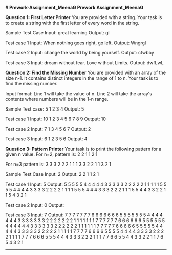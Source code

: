 **# Prework-Assignment_MeenaG
Prework Assignment_MeenaG**

**Question 1: First Letter Printer** 
You are provided with a string. 
Your task is to create a string with the first letter of every word in the string. 
 
Sample Test Case 
Input: 
great learning 
Output: 
gl 
 
Test case 1 
Input: 
When nothing goes right, go left. 
Output: 
Wngrgl 
 
Test case 2 
Input: 
change the world by being yourself. 
Output: 
ctwbby 
 
Test case 3 
Input: 
dream without fear. Love without Limits. 
Output: 
dwfLwL 

**Question 2: Find the Missing Number**
You are provided with an array of the size n-1. It contains distinct integers in the range of 1 to n. 
Your task is to find the missing number. 
 
Input format: 
Line 1 will take the value of n. 
Line 2 will take the array's contents where numbers will be in the 1-n range. 
 
Sample Test case: 
5 
1 2 3 4 
Output: 
5 
 
Test case 1 
Input: 
10 
1 
2 
3 
4 
5 
6 
7 
8 
9 
Output: 
10 
 
Test case 2 
Input: 
7 
1 
3 
4 
5 
6 
7 
Output: 
2 
 
Test case 3 
Input: 
6 
1 
2 
3 
5 
6 
Output: 
4 

**Question 3: Pattern Printer**
Your task is to print the following pattern for a given n value. 
For n=2, 
pattern is: 
2 2 1 1 
2 1 
 
For n=3 
pattern is: 
3 3 3 2 2 2 1 1 1 
3 3 2 2 1 1 
3 2 1 
 
Sample Test Case 
Input: 2 
Output: 
2 2 1 1 
2 1 
 
Test case 1 
Input: 5 
Output: 
5 5 5 5 5 4 4 4 4 4 3 3 3 3 3 2 2 2 2 2 1 1 1 1 1 
5 5 5 5 4 4 4 4 3 3 3 3 2 2 2 2 1 1 1 1 
5 5 5 4 4 4 3 3 3 2 2 2 1 1 1 
5 5 4 4 3 3 2 2 1 1 
5 4 3 2 1 
 
 
Test case 2 
Input: 0 
Output: 
 
 
Test case 3 
Input: 7 
Output: 
7 7 7 7 7 7 7 6 6 6 6 6 6 6 5 5 5 5 5 5 5 4 4 4 4 4 4 4 3 3 3 3 3 3 3 2 2 2 2 2 2 2 1 1 1 1 1 1 1 
7 7 7 7 7 7 6 6 6 6 6 6 5 5 5 5 5 5 4 4 4 4 4 4 3 3 3 3 3 3 2 2 2 2 2 2 1 1 1 1 1 1 
7 7 7 7 7 6 6 6 6 6 5 5 5 5 5 4 4 4 4 4 3 3 3 3 3 2 2 2 2 2 1 1 1 1 1 
7 7 7 7 6 6 6 6 5 5 5 5 4 4 4 4 3 3 3 3 2 2 2 2 1 1 1 1 
7 7 7 6 6 6 5 5 5 4 4 4 3 3 3 2 2 2 1 1 1 
7 7 6 6 5 5 4 4 3 3 2 2 1 1 
7 6 5 4 3 2 1 
____________________________________________________________________________________________________________________________________________________________________
